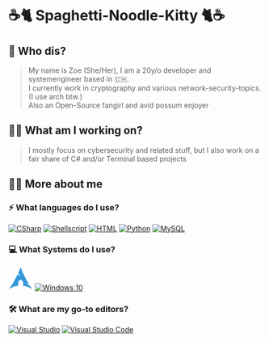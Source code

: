 
# ☕🐈 Spaghetti-Noodle-Kitty 🐈☕

## 🤔 Who dis?
>My name is Zoe (She/Her), I am a 20y/o developer and systemengineer based in 🇨🇭.<br />
>I currently work in cryptography and various network-security-topics. (I use arch btw.)
><br />
>Also an Open-Source fangirl and avid possum enjoyer

## 👩‍💻 What am I working on?
> I mostly focus on cybersecurity and related stuff, but I also work on a fair share of C# and/or Terminal based projects 
## 🤷‍♀️ More about me
### ⚡ What languages do I use?
[![CSharp](https://img.icons8.com/color/48/000000/c-sharp-logo.png)](https://docs.microsoft.com/en-us/dotnet/csharp/) [![Shellscript](https://img.icons8.com/color/48/000000/console.png)](https://www.shellscript.sh/) [![HTML](https://img.icons8.com/color/48/000000/html-5.png)](https://www.w3schools.com/html/) [![Python](https://img.icons8.com/color/48/000000/python.png)](https://www.python.org/) [![MySQL](https://img.icons8.com/color/48/000000/mysql.png)](https://www.mysql.com/)
###  💻 What Systems do I use?
[![Arch Linux](https://raw.githubusercontent.com/Spaghetti-Noodle-Kitty/Spaghetti-Noodle-Kitty/master/icons8-arch-linux-48.png)](https://archlinux.org/) [![Windows 10](https://img.icons8.com/color/48/000000/windows-10.png)](https://itsfoss.com/reasons-switch-linux-windows-xp/)
###  🛠 What are my go-to editors?
[![Visual Studio](https://img.icons8.com/color/48/000000/visual-studio-2019.png)](https://visualstudio.microsoft.com/vs/) [![Visual Studio Code](https://img.icons8.com/color/48/000000/visual-studio-code-2019.png)](https://code.visualstudio.com/)
